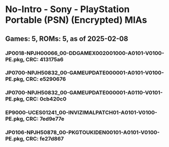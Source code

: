 # No-Intro - Sony - PlayStation Portable (PSN) (Encrypted) MIAs
## Games: 5, ROMs: 5, as of 2025-02-08
### JP0018-NPJH00066_00-DDGAMEX002001000-A0101-V0100-PE.pkg, CRC: 413175a6
### JP0700-NPJH50832_00-GAMEUPDATE000001-A0101-V0100-PE.pkg, CRC: e5290676
### JP0700-NPJH50832_00-GAMEUPDATE000001-A0110-V0101-PE.pkg, CRC: 0cb420c0
### EP9000-UCES01241_00-INVIZIMALPATCH01-A0101-V0100-PE.pkg, CRC: 7ed9e77e
### JP0106-NPJH50878_00-PKGTOUKIDEN00101-A0101-V0100-PE.pkg, CRC: fe27d867
